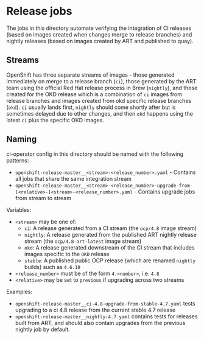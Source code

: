 # Release jobs

The jobs in this directory automate verifying the integration of CI releases (based on images created when changes merge to release branches) and nightly releases (based on images created by ART and published to quay).

## Streams

OpenShift has three separate streams of images - those generated immediately on merge to a release branch (`ci`), those generated by the ART team using the official Red Hat release process in Brew (`nightly`), and those created for the OKD release which is a combination of `ci` images from release branches and images created from okd specific release branches (`okd`). `ci` usually lands first, `nightly` should come shortly after but is sometimes delayed due to other changes, and then `okd` happens using the latest `ci` plus the specific OKD images.

## Naming

ci-operator config in this directory should be named with the following patterns:

* `openshift-release-master__<stream>-<release_number>.yaml` - Contains all jobs that share the same integration stream
* `openshift-release-master__<stream>-<release_number>-upgrade-from-[<relative>-]<stream>-<release_number>.yaml` - Contains upgrade jobs from stream to stream

Variables:

* `<stream>` may be one of:
   * `ci`: A release generated from a CI stream (the `ocp/4.8` image stream)
   * `nightly`: A release generated from the published ART nightly release stream (the `ocp/4.8-art-latest` image stream)
   * `okd`: A release generated downstream of the CI stream that includes images specific to the `OKD` release
   * `stable`: A published public OCP release (which are renamed `nightly` builds) such as `4.6.10`
* `<release_number>` must be of the form `4.<number>`, i.e. `4.8`
* `<relative>` may be set to `previous` if upgrading across two streams

Examples:

* `openshift-release-master__ci-4.8-upgrade-from-stable-4.7.yaml` tests upgrading to a ci 4.8 release from the current stable 4.7 release
* `openshift-release-master__nightly-4.7.yaml` contains tests for releases built from ART, and should also contain upgrades from the previous nightly job by default.